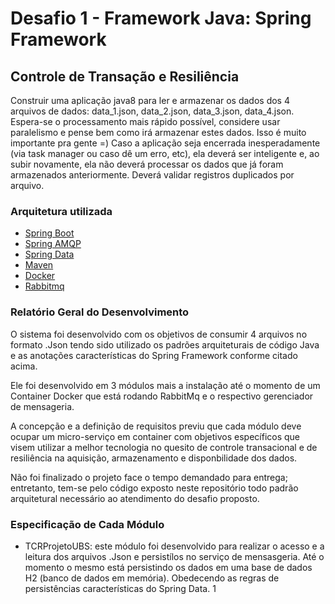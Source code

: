# Desafio 1 - Framework Java: Spring Framework

## Controle de Transação e  Resiliência

Construir uma aplicação java8 para ler e armazenar os dados dos 4 arquivos de dados: data_1.json, data_2.json, data_3.json, data_4.json.
Espera-se o processamento mais rápido possível, considere usar paralelismo e pense bem como irá armazenar estes dados. Isso é muito importante pra gente =)
Caso a aplicação seja encerrada inesperadamente (via task manager ou caso dê um erro, etc), ela deverá ser inteligente e, ao subir novamente, ela não deverá processar os dados que já foram armazenados anteriormente. Deverá validar registros duplicados por arquivo.


### Arquitetura utilizada

* [Spring Boot](https://spring.io/projects/spring-boot)
* [Spring AMQP](https://spring.io/projects/spring-amqp)
* [Spring Data](https://spring.io/projects/spring-data)
* [Maven](https://maven.apache.org/)
* [Docker](https://www.docker.com)
* [Rabbitmq](rabbitmq.com)

### Relatório Geral do Desenvolvimento
O sistema foi desenvolvido com os objetivos de consumir 4 arquivos no formato .Json tendo sido utilizado os padrões arquiteturais de código Java e as anotações características do Spring Framework conforme citado acima.

Ele foi desenvolvido em 3 módulos mais a instalação até o momento de um Container Docker que está rodando RabbitMq e o respectivo gerenciador de mensageria.

A concepção e a definição de requisitos previu que cada módulo deve ocupar um micro-serviço em container com objetivos específicos que visem utilizar a melhor tecnologia no quesito de controle transacional e de resiliência na aquisição, armazenamento e disponbilidade dos dados.

Não foi finalizado o projeto face o tempo demandado para entrega; entretanto, tem-se pelo código exposto neste repositório todo padrão arquitetural necessário ao atendimento do desafio proposto.

### Especificação de Cada Módulo

* TCRProjetoUBS: este módulo foi desenvolvido  para realizar o acesso e a leitura dos arquivos .Json e persistílos no serviço de mensasgeria. Até o momento o mesmo está persistindo os dados em uma base de dados H2 (banco de dados em memória). Obedecendo as regras de persistências características do Spring Data.
1






